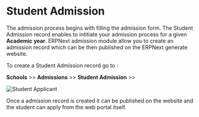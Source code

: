 <!-- add-breadcrumbs -->
# Student Admission

The admission process begins with filling the admission form. The Student Admission record enables to intitiate your admission process for a given **Academic year**. ERPNext admission module allow you to create an admission record which can be then published on the ERPNext generate website. 

To create a Student Admission record  go to :

**Schools** >> **Admissions** >> **Student Admission** >>


<img class="screenshot" alt="Student Applicant" src="/docs/assets/img/schools/student/student-admission.gif">


Once a admission record is created it can be published on the website and the student can apply from the web portal itself. 